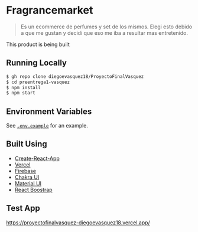 # Fragrancemarket

> Es un ecommerce de perfumes y set de los mismos. Elegi esto debido a que me gustan y decidi que eso me iba a resultar mas entretenido.

This product is being built

## Running Locally

```bash
$ gh repo clone diegoevasquez18/ProyectoFinalVasquez
$ cd preentrega1-vasquez
$ npm install
$ npm start
```

## Environment Variables

See [`.env.example`](https://github.com/diegoevasquez18/ProyectoFinalVasquez/blob/master/.env) for an example.

## Built Using

- [Create-React-App](https://create-react-app.dev/)
- [Vercel](https://vercel.com)
- [Firebase](https://firebase.com)
- [Chakra UI](https://chakra-ui.com/)
- [Material UI](https://mui.com/)
- [React Boostrap](https://react-bootstrap.github.io/)

## Test App

https://proyectofinalvasquez-diegoevasquez18.vercel.app/

